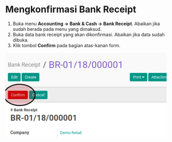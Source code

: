 # Mengkonfirmasi Bank Receipt

1. Buka menu **Accounting -> Bank & Cash -> Bank Receipt**. Abaikan jika sudah berada
pada menu yang dimaksud.
2. Buka data bank receipt yang akan dikonfirmasi. Abaikan jika data sudah dibuka.
3. Klik tombol **Confirm** pada bagian atas-kanan form.

![](../../img/bank-receipt/tombol-confirm.png)
